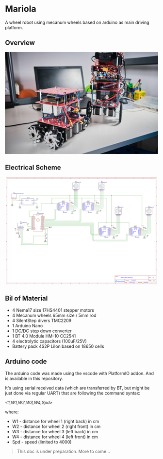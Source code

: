 # Mariola
A wheel robot using mecanum wheels based on arduino as main driving platform.

## Overview
![Mariola Picture](doc_img/Tymancjo_Mariola_and_Dz3.jpg)

## Electrical Scheme
![electrical schematic](doc_img/../doc_img/Schematic_Mariola.png)

## Bil of Material 
- 4 Nema17 size 17HS4401 stepper motors
- 4 Mecanum wheels 65mm size / 5mm rod
- 4 SilentStep divers TMC2209
- 1 Arduino Nano 
- 1 DC/DC step down converter
- 1 BT 4.0 Module HM-10 CC2541
- 4 electrolytic capacitors (100uF/25V)
- Battery pack 4S2P LiIon based on 18650 cells

## Arduino code
The arduino code was made using the vscode with PlatformIO addon. And is available in this repository. 

It's using serial received data (which are transferred by BT, but might be just done via regular UART) that are following the command syntax:

_<1,W1,W2,W3,W4,Spd>_

where:
- W1 - distance for wheel 1 (right back) in cm
- W2 - distance for wheel 2 (right front) in cm
- W3 - distance for wheel 3 (left back) in cm
- W4 - distance for wheel 4 (left front) in cm
- Spd - speed (limited to 4000)

>This doc is under preparation. More to come...



